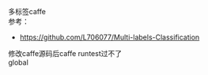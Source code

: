 多标签caffe  
参考：
* https://github.com/L706077/Multi-labels-Classification  

修改caffe源码后caffe runtest过不了  
global  
